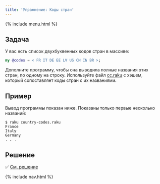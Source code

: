 ```yaml
---
title: 'Упражнение: Коды стран'
---
```


{% include menu.html %}

## Задача

У вас есть список двухбуквенных кодов стран в массиве:

```raku
my @codes = < FR IT DE EE LV US CN IN BR >;
```

Дополните программу, чтобы она выводила полные названия этих стран, по одному на строку. Используйте файл [cc.raku](https://github.com/ash/raku-course/blob/master/essentials/associatives/exercises/country-codes/cc.raku) с хэшем, который сопоставляет коды стран с их названиями.

## Пример

Вывод программы показан ниже. Показаны только первые несколько названий:

```console
$ raku country-codes.raku
France
Italy
Germany
. . .
```

## Решение

✅ [См. решение](solution)

{% include nav.html %}